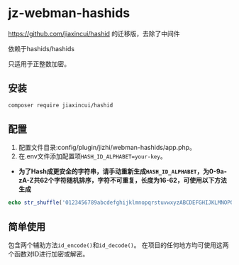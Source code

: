 # jz-webman-hashids
https://github.com/jiaxincui/hashid 的迁移版，去除了中间件

依赖于hashids/hashids

只适用于正整数加密。

## 安装
```sh
composer require jiaxincui/hashid
```

## 配置
1. 配置文件目录:config/plugin/jizhi/webman-hashids/app.php。
2. 在.env文件添加配置项`HASH_ID_ALPHABET=your-key`。
* **为了Hash成更安全的字符串，请手动重新生成`HASH_ID_ALPHABET`，为0-9a-zA-Z共62个字符随机排序，字符不可重复，长度为16-62，可使用以下方法生成**
```php
echo str_shuffle('0123456789abcdefghijklmnopqrstuvwxyzABCDEFGHIJKLMNOPQRSTUVWXYZ');
```
## 简单使用
包含两个辅助方法`id_encode()`和`id_decode()`。
在项目的任何地方均可使用这两个函数对ID进行加密或解密。